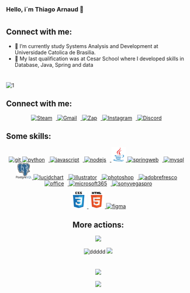 ### Hello, i´m Thiago Arnaud 👋
#
## Connect with me:

- 🔭 I’m currently study Systems Analysis and Development at Universidade Catolica de Brasilia.
- 🌱 My last qualification was at Cesar School where I developed skills in Database, Java, Spring and data

#
![1](https://user-images.githubusercontent.com/119428826/277354237-c0aff436-3a8d-4e8b-9350-3d6d6196bb65.jpeg)
## Connect with me: 
<div align="center">
<a href="https://www.linkedin.com/in/thiago-arnaud-2a5359248/" target="_blank" rel="noreferrer">
      <img  alt="Steam" height="40px" style="padding-right:10px;"src="https://upload.wikimedia.org/wikipedia/commons/thumb/8/81/LinkedIn_icon.svg/800px-LinkedIn_icon.svg.png?20210220164014"/>
</a>
<a href="mailto:t.arnaud@outlook.pt" target="_blank" rel="noreferrer">
      <img  alt="Gmail" height="40px" style="padding-right:10px;" src="https://peoplenet.dk/wp-content/uploads/2019/05/outlook-logo-1.png" />
</a>
<a href="https://api.whatsapp.com/send?phone=5581996107759&text=Ol%C3%A1!%20Bem-vindo%20ao%20meu%20WhatsApp%20de%20Desenvolvimento.%20Este%20%C3%A9%20o%20lugar%20onde%20compartilho%20minhas%20ideias,%20projetos%20e%20descobertas%20relacionadas%20ao%20mundo%20da%20programa%C3%A7%C3%A3o.%0A%0AFique%20%C3%A0%20vontade%20para%20iniciar%20uma%20conversa%20sobre%20qualquer%20t%C3%B3pico%20relacionado%20ao%20desenvolvimento,%20tirar%20d%C3%BAvidas,%20discutir%20tecnologias%20ou%20simplesmente%20bater%20um%20papo.%0A%0ATenha%20um%20%C3%B3timo%20dia%20e%20vamos%20come%C3%A7ar%20a%20codificar!%22%0AAt%C3%A9%20breve,%0AHalley%20Veras%20" target="_blank" rel="noreferrer"><img  alt="Zap" height="40px" style="padding-right:10px; ;" src="https://upload.wikimedia.org/wikipedia/commons/6/6b/WhatsApp.svg"/>
</a>
<a href="https://www.instagram.com/ticoarnaud/?igshid=MzRlODBiNWFlZA%3D%3D" target="_blank" rel="noreferrer">
      <img  alt="Instagram" height="40px" style="padding-right:10px;" src="https://upload.wikimedia.org/wikipedia/commons/e/e7/Instagram_logo_2016.svg" />
</a>
<a href="https://discord.gg/XQpa3YUH" target="_blank" rel="noreferrer">
      <img  alt="Discord" height="40px" style="padding-right:10px;" src="https://www.svgrepo.com/show/353655/discord-icon.svg"/>
</a>
</div>

## Some skills: 
<div align="center">
<a href="https://git-scm.com/" target="_blank" rel="noreferrer"> <img src="https://www.vectorlogo.zone/logos/git-scm/git-scm-icon.svg" alt="git" width="40" height="40"/> </a> 
<a href="https://www.python.org/" target="_blank" rel="noreferrer">
    <img  alt="python" height="40px" style="padding-right:10px;" src="https://cdn.jsdelivr.net/gh/devicons/devicon/icons/python/python-original.svg"/>
</a>
<a href="https://www.w3schools.com/js/DEFAULT.asp" target="_blank" rel="noreferrer">
    <img  alt="javascript" height="40px" style="padding-right:10px;" src="https://cdn.iconscout.com/icon/free/png-256/javascript-2752148-2284965.png"/>
</a>
<a href="https://nodejs.org/en" target="_blank" rel="noreferrer">
    <img  alt="nodejs" height="40px" style="padding-right:10px;" src="https://pluspng.com/img-png/nodejs-logo-png-create-a-model-to-persist-data-in-a-node-js-loopback-api-from-beeman-nl-on-eggheadio-1200.png"/>
</a>
<a href="https://www.java.com" target="_blank" rel="noreferrer"> <img src="https://raw.githubusercontent.com/devicons/devicon/master/icons/java/java-original.svg" alt="java" width="40" height="40"/> </a>

<a href="https://start.spring.io/" target="_blank" rel="noreferrer">
      <img  alt="springweb" height="40px" style="padding-right:10px;" src="https://logos-download.com/wp-content/uploads/2021/01/Spring_Logo-450x450.png"/>
</a>
<a href="https://www.mysql.com/" target="_blank" rel="noreferrer">
      <img  alt="mysql" height="40px" style="padding-right:10px;" src="https://i.pinimg.com/originals/50/f1/58/50f1582a95bdac10f1c3fa295c8b947b.png"/>
</a>
<a href="https://www.postgresql.org" target="_blank" rel="noreferrer"> <img src="https://raw.githubusercontent.com/devicons/devicon/master/icons/postgresql/postgresql-original-wordmark.svg" alt="postgresql" width="45" height="45"/> </a> 
<a href="https://www.lucidchart.com/pages/pt/landing?utm_source=bing&utm_medium=cpc&utm_campaign=_chart_pt_allcountries_mixed_search_brand_exact_&km_CPC_CampaignId=369459357&km_CPC_AdGroupID=1238050268695740&km_CPC_Keyword=lucidchart&km_CPC_MatchType=e&km_CPC_ExtensionID={extensionid}&km_CPC_Network=o&km_CPC_AdPosition=&km_CPC_Creative=&km_CPC_TargetID=kwd-77378284273822:loc-20&km_CPC_Country=147001&km_CPC_Device=c&km_CPC_placement=&km_CPC_target=&mkt_query=lucidchart&msclkid=fbbb5f47f1bd1fc840d83a717f8e933f" target="_blank" rel="noreferrer">
      <img  alt="lucidchart" height="40px" style="padding-right:10px;" src="https://cdn.icon-icons.com/icons2/1381/PNG/512/lucidchart_94941.png"/>
</a>
<a href="https://www.adobe.com/creativecloud.html?sdid=KQPOR&mv=search&ef_id=88044069bdfd1076032c255f3389f5dc:G:s&s_kwcid=AL!3085!10!79783447806534!79783325019968&msclkid=88044069bdfd1076032c255f3389f5dc" target="_blank" rel="noreferrer">
      <img  alt="illustrator" height="40px" style="padding-right:10px;" src="https://logos-marques.com/wp-content/uploads/2021/03/Illustrator-Logo.png"/>
</a>
<a href="https://www.adobe.com/creativecloud.html?sdid=KQPOR&mv=search&ef_id=88044069bdfd1076032c255f3389f5dc:G:s&s_kwcid=AL!3085!10!79783447806534!79783325019968&msclkid=88044069bdfd1076032c255f3389f5dc" target="_blank" rel="noreferrer">
      <img  alt="photoshop" height="40px" style="padding-right:10px;" src="https://i0.wp.com/softserialkey.com/wp-content/uploads/2017/11/5-1.png?fit=506%2C494&ssl=1" />
</a>
<a href="https://www.adobe.com/creativecloud.html?sdid=KQPOR&mv=search&ef_id=88044069bdfd1076032c255f3389f5dc:G:s&s_kwcid=AL!3085!10!79783447806534!79783325019968&msclkid=88044069bdfd1076032c255f3389f5dc" target="_blank" rel="noreferrer">
      <img  alt="adobrefresco" height="40px" style="padding-right:10px;" src="https://1.bp.blogspot.com/-zIv_oaoKItM/X2QCrOGYk9I/AAAAAAAACfo/NTVBFZspGCcbQuV6MpFEu0dRvaWYEpgzQCLcBGAsYHQ/s2048/Adobe%2BFresco.png" />
</a>
<a href="https://www.microsoft.com/pt-br/microsoft-365/business/compare-all-microsoft-365-business-products-b?ef_id=_k_2e52b309426e10c9a2a1d63fccbe3fa5_k_&OCID=AIDcmmq9ldqz5w_SEM__k_2e52b309426e10c9a2a1d63fccbe3fa5_k_&msclkid=2e52b309426e10c9a2a1d63fccbe3fa5" target="_blank" rel="noreferrer">
      <img  alt="office" height="40px" style="padding-right:10px;" src="https://logos-world.net/wp-content/uploads/2021/02/Microsoft-Office-365-Emblem.png" />
</a>
<a href="https://www.microsoft.com/pt-br/microsoft-365" target="_blank" rel="noreferrer">
      <img  alt="microsoft365" height="40px" style="padding-right:10px;" src="https://brandlogos.net/wp-content/uploads/2022/10/microsoft_365-logo_brandlogos.net_j9l2g.png" />
</a>
<a href="https://www.vegascreativesoftware.com/br/vegas-pro/" target="_blank" rel="noreferrer">
      <img  alt="sonyvegaspro" height="40px" style="padding-right:10 px;" src="https://torrentpc.org/wp-content/uploads/2021/07/download-12.jpg" />
</a>

<p align="center"> <a href="https://www.w3schools.com/css/" target="_blank" rel="noreferrer"> <img src="https://raw.githubusercontent.com/devicons/devicon/master/icons/css3/css3-original-wordmark.svg" alt="css3" width="45" height="45"/> </a> 
<a href="https://www.w3.org/html/" target="_blank" rel="noreferrer"> <img src="https://raw.githubusercontent.com/devicons/devicon/master/icons/html5/html5-original-wordmark.svg" alt="html5" width="45" height="45"/> </a>
<a href="https://www.figma.com/" target="_blank" rel="noreferrer"> <img src="https://www.vectorlogo.zone/logos/figma/figma-icon.svg" alt="figma" width="40" height="40"/> </a> 

## More actions: 

<p align="center">
  <img src="https://github-profile-trophy.vercel.app/?username=TicoArnaud&theme=dracula&row=2&no-bg=true&column=3&margin-w=15&margin-h=15" />
</p>

![ddddd](http://github-profile-summary-cards.vercel.app/api/cards/stats?username=TicoArnaud&theme=tokyonight)
![](http://github-profile-summary-cards.vercel.app/api/cards/most-commit-language?username=TicoArnaud&theme=tokyonight&exclude={exclude})
#

![](http://github-profile-summary-cards.vercel.app/api/cards/profile-details?username=TicoArnaud&theme=tokyonight)



![](http://github-profile-summary-cards.vercel.app/api/cards/profile-details?username=TicoArnaud&theme=tokyonight)








